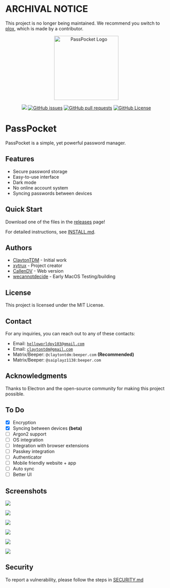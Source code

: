 # ARCHIVAL NOTICE
This project is no longer being maintained. We recommend you switch to [plox](https://github.com/claytontdm/plox), which is made by a contributor.

<p align="center">  <img src="src/icon/icon.png" alt="PassPocket Logo" width="200">
</p>

<div align="center" dir="auto">
<p dir="auto"><a href="https://github.com/xytrux/passpocket/tree/main"><img src="https://img.shields.io/badge/status-active-success/xytrux/passpocket"></a>
<a href="https://github.com/xytrux/passpocket/issues"><img alt="GitHub issues" src="https://img.shields.io/github/issues/xytrux/passpocket"></a>
<a href="https://github.com/xytrux/passpocket/pulls"><img alt="GitHub pull requests" src="https://img.shields.io/github/issues-pr/xytrux/passpocket"></a>
<a href="https://github.com/xytrux/passpocket/blob/main/LICENSE"><img alt="GitHub License" src="https://img.shields.io/github/license/xytrux/passpocket"></a></p>
</div>

# PassPocket

PassPocket is a simple, yet powerful password manager.

## Features

- Secure password storage
- Easy-to-use interface
- Dark mode
- No online account system
- Syncing passwords between devices

## Quick Start

Download one of the files in the [releases](https://github.com/xytrux/passpocket/releases) page!

For detailed instructions, see [INSTALL.md](doc/INSTALL.md).

## Authors

- [ClaytonTDM](https://github.com/ClaytonTDM) - Initial work
- [xytrux](https://github.com/xytrux) - Project creator
- [CallenDV](https://github.com/CallenDV) - Web version
- [wecannotdecide](https://github.com/wecannotdecide) - Early MacOS Testing/building

## License

This project is licensed under the MIT License.

## Contact

For any inquiries, you can reach out to any of these contacts:

- Email: [`helloworldpy103@gmail.com`](mailto:helloworldpy103@gmail.com)
- Email: [`claytontdm@gmail.com`](mailto:claytontdm@gmail.com)
- Matrix/Beeper: `@claytontdm:beeper.com` **(Recommended)**
- Matrix/Beeper: `@saiplayz1138:beeper.com`

## Acknowledgments

Thanks to Electron and the open-source community for making this project possible.

## To Do

- [x] Encryption
- [x] Syncing between devices **(beta)**
- [ ] Argon2 support
- [ ] OS integration
- [ ] Integration with browser extensions
- [ ] Passkey integration
- [ ] Authenticator
- [ ] Mobile friendly website + app
- [ ] Auto sync
- [ ] Better UI

## Screenshots

![](https://raw.githubusercontent.com/xytrux/passpocket/main/doc/screenshots/NVIDIA_Share_67tMWTY4de.png)

![](https://raw.githubusercontent.com/xytrux/passpocket/main/doc/screenshots/NVIDIA_Share_9XXBRdjv93.png)

![](https://raw.githubusercontent.com/xytrux/passpocket/main/doc/screenshots/NVIDIA_Share_JhPvxxah5B-1.png)

![](https://raw.githubusercontent.com/xytrux/passpocket/main/doc/screenshots/NVIDIA_Share_L4VkmdlEm6.png)

![](https://raw.githubusercontent.com/xytrux/passpocket/main/doc/screenshots/NVIDIA_Share_W59kcZ5uW3.png)

![](https://raw.githubusercontent.com/xytrux/passpocket/main/doc/screenshots/NVIDIA_Share_fo07cLfs7u.png)

## Security

To report a vulnerability, please follow the steps in [SECURITY.md](doc/SECURITY.md)
